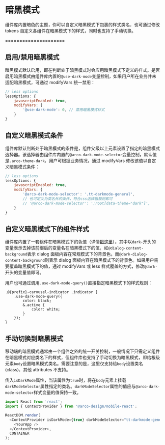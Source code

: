 # 暗黑模式

组件库内置暗色的主题，你可以自定义暗黑模式下包裹的样式类名，也可通过修改 tokens 自定义各组件在暗黑模式下的样式，同时也支持了手动切换。

=====================

## 启用/禁用暗黑模式

暗黑模式默认启用，即在判断处于暗黑模式时会应用暗黑模式下定义的样式。是否启用暗黑模式由组件库内置的`@use-dark-mode`变量控制，如果用户所在业务并未适配暗黑模式，可通过 modifyVars 统一禁用：

```js
// less options
lessOptions: {
    javascriptEnabled: true,
    modifyVars: {
        '@use-dark-mode': 0, // 禁用暗黑模式样式
    }
}
```

## 自定义暗黑模式条件

组件库默认判断处于暗黑模式的条件是，组件父级以上元素设置了指定的暗黑模式选择器。该选择器由组件库内置的`@arco-dark-mode-selector`变量控制，默认值是`.arco-theme-dark`，用户可根据业务情况，通过 modifyVars 修改该值以自定义暗黑模式条件：

```js
// less options
lessOptions: {
    javascriptEnabled: true,
    modifyVars: {
        '@arco-dark-mode-selector': '.tt-darkmode-general',
        // 也可定义为类名外的条件，符合css选择器规则即可
        // '@arco-dark-mode-selector': ':root[data-theme="dark"]',
    }
}
```

## 自定义暗黑模式下的组件样式

组件库内置了一套组件在暗黑模式下的色值（详情[戳这里](https://github.com/arco-design/arco-design-mobile/blob/main/packages/arcodesign/tokens/app/arcodesign/default/index.less)），其中以`dark-`开头的变量表示去掉该前缀后的变量名在暗黑模式下的值，如`@dialog-content-background`表示 dialog 面板内容在常规模式下的背景色，而`@dark-dialog-content-background`则表示 dialog 面板内容在暗黑模式下的背景色。如果用户需要覆盖暗黑模式下的值，通过 modifyVars 或 less 样式覆盖的方式，修改`@dark-`开头的变量值即可。

用户也可通过调用`.use-dark-mode-query()`直接指定暗黑模式下的样式规则：

```less
.@{prefix}-carousel-indicator .indicator {
    .use-dark-mode-query({
        color: black;
        &.active {
            color: white;
        }
    });
}
```

## 手动切换到暗黑模式

移动端的暗黑模式通常由一个组件之外的统一开关控制，一般情况下只需定义组件在暗黑模式对应类名下的样式，但组件库也支持了手动切换为暗黑模式，即给根级元素`body`设置暗黑模式类名。需要注意的是，这里仅支持给`body`设置类名(class)，其他 attributes 不支持。

传入`isDarkMode`属性，当该属性为`true`时，将在`body`元素上挂载`darkModeSelector`属性指定的类名。`darkModeSelector`属性的值应与`@arco-dark-mode-selector`样式变量的值保持一致。

```js
import React from 'react';
import { ContextProvider } from '@arco-design/mobile-react';

ReactDOM.render(
  <ContextProvider isDarkMode={true} darkModeSelector="tt-darkmode-general">
    <YourApp />
  </ContextProvider>,
  CONTAINER
);
```
